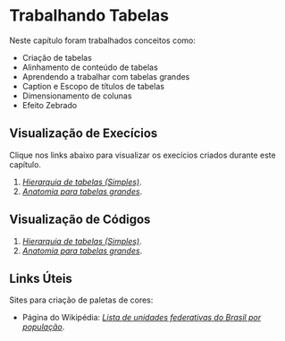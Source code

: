 # Trabalhando Tabelas
Neste capítulo foram trabalhados conceitos como:
- Criação de tabelas 
- Alinhamento de conteúdo de tabelas
- Aprendendo a trabalhar com tabelas grandes
- Caption e Escopo de títulos de tabelas
- Dimensionamento de colunas
- Efeito Zebrado

## Visualização de Execícios 
Clique nos links abaixo para visualizar os execícios criados durante este capítulo.
1. *[Hierarquia de tabelas (Simples)](https://efranca88.github.io/html-css/exercicios/ex023/tabela001.html)*.
2. *[Anatomia para tabelas grandes](https://efranca88.github.io/html-css/exercicios/ex023/tabela002.html)*.


## Visualização de Códigos
1. *[Hierarquia de tabelas (Simples)](https://github.com/EFranca88/html-css/blob/main/exercicios/ex023/tabela001.html)*.
2. *[Anatomia para tabelas grandes](https://github.com/EFranca88/html-css/blob/main/exercicios/ex023/tabela002.html)*.


## Links Úteis
Sites para criação de paletas de cores:
- Página do Wikipédia: *[Lista de unidades federativas do Brasil por população](https://pt.wikipedia.org/wiki/Lista_de_unidades_federativas_do_Brasil_por_popula%C3%A7%C3%A3o)*.
